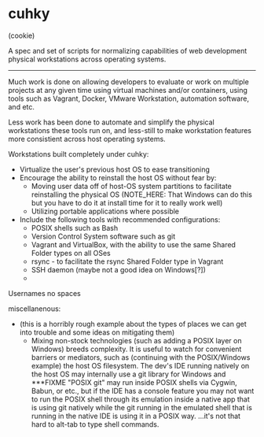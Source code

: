 # cuhky
(cookie)

A spec and set of scripts for normalizing capabilities of web development physical workstations across operating systems.

---------------------------------------

Much work is done on allowing developers to evaluate or work on multiple projects at any given time using virtual machines and/or containers, using tools such as Vagrant, Docker, VMware Workstation, automation software, and etc.

Less work has been done to automate and simplify the physical workstations these tools run on, and less-still to make workstation features more consistient across host operating systems.

Workstations built completely under cuhky:
  * Virtualize the user's previous host OS to ease transitioning
  * Encourage the ability to reinstall the host OS without fear by:
    * Moving user data off of host-OS system partitions to facilitate reinstalling the physical OS
      (NOTE_HERE: That Windows can do this but you have to do it at install time for it to really work well)
    * Utilizing portable applications where possible
  * Include the following tools with recommended configurations:
    * POSIX shells such as Bash
    * Version Control System software such as git
    * Vagrant and VirtualBox, with the ability to use the same Shared Folder types on all OSes
    * rsync - to facilitate the rsync Shared Folder type in Vagrant
    * SSH daemon (maybe not a good idea on Windows[?])
    * 

Usernames no spaces

miscellanenous:
  * (this is a horribly rough example about the types of places we can get into trouble and some ideas on mitigating them)
    * Mixing non-stock technologies (such as adding a POSIX layer on Windows) breeds complexity. It is useful to watch for convenient barriers or mediators, such as (continuing with the POSIX/Windows example) the host OS filesystem. The dev's IDE running natively on the host OS may internally use a git library for Windows and ***FIXME "POSIX git" may run inside POSIX shells via Cygwin, Babun, or etc., but if the IDE has a console feature you may not want to run the POSIX shell through its emulation inside a native app that is using git natively while the git running in the emulated shell that is running in the native IDE is using it in a POSIX way.    ...it's not that hard to alt-tab to type shell commands.
